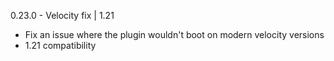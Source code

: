 0.23.0 - Velocity fix | 1.21

- Fix an issue where the plugin wouldn't boot on modern velocity versions
- 1.21 compatibility